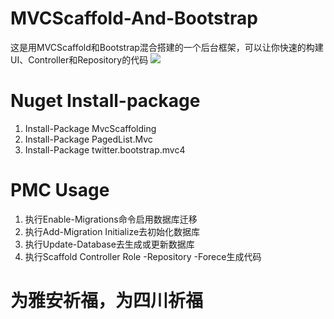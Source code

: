 MVCScaffold-And-Bootstrap
=========================

这是用MVCScaffold和Bootstrap混合搭建的一个后台框架，可以让你快速的构建UI、Controller和Repository的代码
<img src="http://pic.yupoo.com/leeolevis/CO7htGX2/medish.jpg"></img>

# Nuget Install-package #
<ol>
<li>Install-Package MvcScaffolding</li>
<li>Install-Package PagedList.Mvc</li>
<li>Install-Package twitter.bootstrap.mvc4</li>
</ol>

# PMC Usage #

<ol>
<li>执行Enable-Migrations命令启用数据库迁移</li>
<li>执行Add-Migration Initialize去初始化数据库</li>
<li>执行Update-Database去生成或更新数据库</li>
<li>执行Scaffold Controller Role -Repository -Forece生成代码</li>
</ol>

# 为雅安祈福，为四川祈福 #
